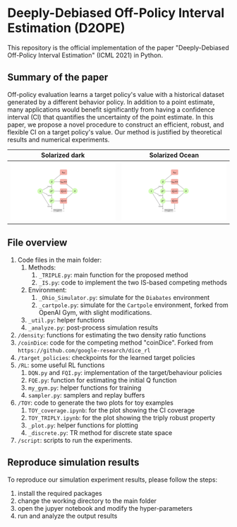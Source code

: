 # Deeply-Debiased Off-Policy Interval Estimation (D2OPE)

This repository is the official implementation of the paper "Deeply-Debiased Off-Policy Interval Estimation" (ICML 2021) in Python.


## Summary of the paper

Off-policy evaluation learns a target policy's value with a historical dataset generated by a different behavior policy. In addition to a point estimate, many applications would benefit significantly from having a confidence interval (CI) that quantifies the uncertainty of the point estimate. In this paper, we propose a novel procedure to construct an efficient, robust, and flexible CI on a target policy's value. Our method is justified by theoretical results and numerical experiments.

Solarized dark             |  Solarized Ocean
:-------------------------:|:-------------------------:
![](diagram.png)  |  ![](diagram.png)


## File overview
1. Code files in the main folder: 
    1. Methods: 
        1. `_TRIPLE.py`: main function for the proposed method
        1. `_IS.py`: code to implement the two IS-based competing methods
    2. Environment:
        1. `_Ohio_Simulator.py`: simulate for the `Diabates` environment
        3. `_cartpole.py`: simulate for the `Cartpole` environment, forked from OpenAI Gym,
with slight modifications. 
    4. `_util.py`: helper functions
    5. `_analyze.py`: post-process simulation results
2. `/density`: functions for estimating the two density ratio functions
3. `/coinDice`: code for the competing method "coinDice". Forked from `https://github.com/google-research/dice_rl`
4. `/target_policies`: checkpoints for the learned target policies
3. `/RL`: some useful RL functions
    1. `DQN.py` and `FQI.py`: implementation of the target/behaviour policies
    2. `FQE.py`: function for estimating the initial Q function
    4. `my_gym.py`: helper functions for training
    5. `sampler.py`: samplers and replay buffers
3. `/TOY`: code to generate the two plots for toy examples
    1. `TOY_coverage.ipynb`: for the plot showing the CI coverage
    2. `TOY_TRIPLY.ipynb`: for the plot showing the triply robust property
    3. `_plot.py`: helper functions for plotting
    4. `_discrete.py`: TR method for discrete state space
4. `/script`: scripts to run the experiments. 

## Reproduce simulation results
To reproduce our simulation experiment results, please follow the steps:

1. install the required packages 
2. change the working directory to the main folder
3. open the jupyer notebook and modify the hyper-parameters
4. run and analyze the output results
